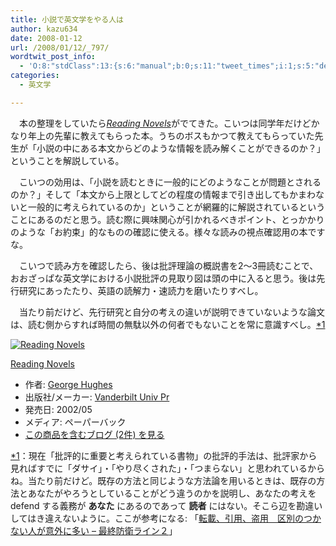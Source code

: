 ```yaml
---
title: 小説で英文学をやる人は
author: kazu634
date: 2008-01-12
url: /2008/01/12/_797/
wordtwit_post_info:
  - 'O:8:"stdClass":13:{s:6:"manual";b:0;s:11:"tweet_times";i:1;s:5:"delay";i:0;s:7:"enabled";i:1;s:10:"separation";s:2:"60";s:7:"version";s:3:"3.7";s:14:"tweet_template";b:0;s:6:"status";i:2;s:6:"result";a:0:{}s:13:"tweet_counter";i:2;s:13:"tweet_log_ids";a:1:{i:0;i:3597;}s:9:"hash_tags";a:0:{}s:8:"accounts";a:1:{i:0;s:7:"kazu634";}}'
categories:
  - 英文学

---
```

<div class="section">
<p>
    　本の整理をしていたら<i><a href="http://d.hatena.ne.jp/asin/0826514006" onclick="__gaTracker('send', 'event', 'outbound-article', 'http://d.hatena.ne.jp/asin/0826514006', 'Reading Novels');">Reading Novels</a></i>がでてきた。こいつは同学年だけどかなり年上の先輩に教えてもらった本。うちのボスもかつて教えてもらっていた先生が「小説の中にある本文からどのような情報を読み解くことができるのか？」ということを解説している。
</p>
  
<p>
    　こいつの効用は、「小説を読むときに一般的にどのようなことが問題とされるのか？」そして「本文から上限としてどの程度の情報まで引き出してもかまわないと一般的に考えられているのか」ということが網羅的に解説されているということにあるのだと思う。読む際に興味関心が引かれるべきポイント、とっかかりのような「お約束」的なものの確認に使える。様々な読みの視点確認用の本ですな。
</p>
  
<p>
    　こいつで読み方を確認したら、後は批評理論の概説書を2～3冊読むことで、おおざっぱな英文学における小説批評の見取り図は頭の中に入ると思う。後は先行研究にあったたり、英語の読解力・速読力を磨いたりすべし。
</p>
  
<p>
    　当たり前だけど、先行研究と自分の考えの違いが説明できていないような論文は、読む側からすれば時間の無駄以外の何者でもないことを常に意識すべし。<span class="footnote"><a href="/sirocco634/#f1" name="fn1" title="現在「批評的に重要と考えられている書物」の批評的手法は、批評家から見ればすでに「ダサイ」・「やり尽くされた」・「つまらない」と思われているからね。当たり前だけど。既存の方法と同じような方法論を用いるときは、既存の方法とあなたがやろうとしていることがどう違うのかを説明し、あなたの考えを defend する義務が あなた にあるのであって 読者 にはない。そこら辺を勘違いしてはき違えないように。ここが参考になる: 「[http://d.hatena.ne.jp/lastline/20080111/1200040740:title=転載、引用、盗用　区別のつかない人が意外に多い - 最終防衛ライン２]」">*1</a></span>
</p>
  
<div class="hatena-asin-detail">
<a href="http://www.amazon.co.jp/dp/0826514006/?tag=hatena_st1-22&ascsubtag=d-7ibv" onclick="__gaTracker('send', 'event', 'outbound-article', 'http://www.amazon.co.jp/dp/0826514006/?tag=hatena_st1-22&ascsubtag=d-7ibv', '');"><img src="https://images-na.ssl-images-amazon.com/images/I/31qyTl46nqL._SL160_.jpg" class="hatena-asin-detail-image" alt="Reading Novels" title="Reading Novels" /></a></p> 
    
<div class="hatena-asin-detail-info">
<p class="hatena-asin-detail-title">
<a href="http://www.amazon.co.jp/dp/0826514006/?tag=hatena_st1-22&ascsubtag=d-7ibv" onclick="__gaTracker('send', 'event', 'outbound-article', 'http://www.amazon.co.jp/dp/0826514006/?tag=hatena_st1-22&ascsubtag=d-7ibv', 'Reading Novels');">Reading Novels</a>
</p>
      
<ul>
<li>
<span class="hatena-asin-detail-label">作者:</span> <a href="http://d.hatena.ne.jp/keyword/George%20Hughes" onclick="__gaTracker('send', 'event', 'outbound-article', 'http://d.hatena.ne.jp/keyword/George%20Hughes', 'George Hughes');" class="keyword">George Hughes</a>
</li>
<li>
<span class="hatena-asin-detail-label">出版社/メーカー:</span> <a href="http://d.hatena.ne.jp/keyword/Vanderbilt%20Univ%20Pr" onclick="__gaTracker('send', 'event', 'outbound-article', 'http://d.hatena.ne.jp/keyword/Vanderbilt%20Univ%20Pr', 'Vanderbilt Univ Pr');" class="keyword">Vanderbilt Univ Pr</a>
</li>
<li>
<span class="hatena-asin-detail-label">発売日:</span> 2002/05
</li>
<li>
<span class="hatena-asin-detail-label">メディア:</span> ペーパーバック
</li>
<li>
<a href="http://d.hatena.ne.jp/asin/0826514006" onclick="__gaTracker('send', 'event', 'outbound-article', 'http://d.hatena.ne.jp/asin/0826514006', 'この商品を含むブログ (2件) を見る');" target="_blank">この商品を含むブログ (2件) を見る</a>
</li>
</ul>
</div>
    
<div class="hatena-asin-detail-foot">
</div>
</div>
</div>

<div class="footnote">
<p class="footnote">
<a href="/sirocco634/#fn1" name="f1">*1</a>：現在「批評的に重要と考えられている書物」の批評的手法は、批評家から見ればすでに「ダサイ」・「やり尽くされた」・「つまらない」と思われているからね。当たり前だけど。既存の方法と同じような方法論を用いるときは、既存の方法とあなたがやろうとしていることがどう違うのかを説明し、あなたの考えを defend する義務が <b>あなた</b> にあるのであって <b>読者</b> にはない。そこら辺を勘違いしてはき違えないように。ここが参考になる: 「<a href="http://d.hatena.ne.jp/lastline/20080111/1200040740" onclick="__gaTracker('send', 'event', 'outbound-article', 'http://d.hatena.ne.jp/lastline/20080111/1200040740', '転載、引用、盗用　区別のつかない人が意外に多い &#8211; 最終防衛ライン２');" target="_blank">転載、引用、盗用　区別のつかない人が意外に多い &#8211; 最終防衛ライン２</a>」
</p>
</div>
